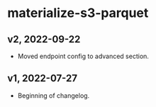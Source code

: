 # materialize-s3-parquet

## v2, 2022-09-22

- Moved endpoint config to advanced section.

## v1, 2022-07-27

- Beginning of changelog.
